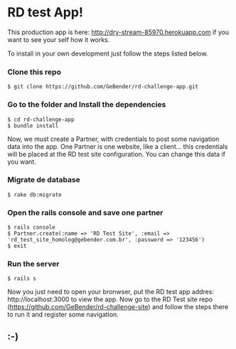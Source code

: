 # RD test App!

This production app is here: http://dry-stream-85970.herokuapp.com if you want to see your self how it works. 

To install in your own development just follow the steps listed below.

### Clone this repo
    $ git clone https://github.com/GeBender/rd-challenge-app.git

### Go to the folder and Install the dependencies
    $ cd rd-challenge-app
    $ bundle install

Now, we must create a Partner, with credentials to post some navigation data into the app. One Partner is one website, like a client... this credentials will be placed at the RD test site configuration. You can change this data if you want.

### Migrate de database

    $ rake db:migrate

### Open the rails console and save one partner
    $ rails console
    $ Partner.create(:name => 'RD Test Site', :email => 'rd_test_site_homolog@gebender.com.br', :password => '123456')
    $ exit

### Run the server
    $ rails s

Now you just need to open your bronwser, put the RD test app addres: http://localhost:3000 to view the app. Now go to the RD Test site repo (https://github.com/GeBender/rd-challenge-site) and follow the steps there to run it and register some navigation. 

## :-)

